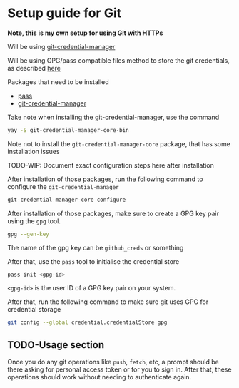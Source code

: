 # Setup guide for Git

**Note, this is my own setup for using Git with HTTPs**

Will be using [git-credential-manager](https://github.com/GitCredentialManager/git-credential-manager)

Will be using GPG/pass compatible files method to store the git credentials, as described [here](https://github.com/GitCredentialManager/git-credential-manager/blob/main/docs/credstores.md)

Packages that need to be installed
- [pass](https://www.passwordstore.org/)
- [git-credential-manager](https://github.com/GitCredentialManager/git-credential-manager)

Take note when installing the git-credential-manager, use the command 
```sh
yay -S git-credential-manager-core-bin
```
Note not to install the `git-credential-manager-core` package, that has some installation issues

TODO-WIP: Document exact configuration steps here after installation

After installation of those packages, run the following command to configure the `git-credential-manager`
```sh
git-credential-manager-core configure
```

After installation of those packages, make sure to create a GPG key pair using the `gpg` tool.
```sh
gpg --gen-key
```
The name of the gpg key can be `github_creds` or something

After that, use the `pass` tool to initialise the credential store
```sh
pass init <gpg-id>
```
`<gpg-id>` is the user ID of a GPG key pair on your system.

After that, run the following command to make sure git uses GPG for credential storage
```sh
git config --global credential.credentialStore gpg
```

## TODO-Usage section

Once you do any git operations like `push`, `fetch`, etc, a prompt should be there asking for personal access token or for you to sign in. After that, these operations should work without needing to authenticate again.
